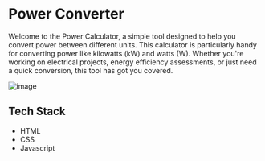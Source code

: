 # Power Converter

Welcome to the Power Calculator, a simple tool designed to help you convert power between different units. This calculator is particularly handy for converting power like kilowatts (kW) and watts (W). Whether you're working on electrical projects, energy efficiency assessments, or just need a quick conversion, this tool has got you covered.

![image](https://github.com/TheDarkW3b/CalcDiverse/assets/54339318/c74a3242-27b3-4ad9-a91c-2fd54b056192)


## Tech Stack
- HTML
- CSS
- Javascript
